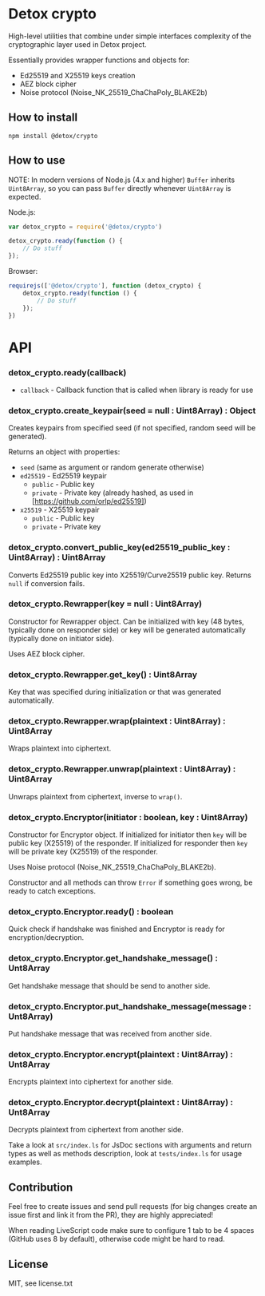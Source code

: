 # Detox crypto
High-level utilities that combine under simple interfaces complexity of the cryptographic layer used in Detox project.

Essentially provides wrapper functions and objects for:
* Ed25519 and X25519 keys creation
* AEZ block cipher
* Noise protocol (Noise_NK_25519_ChaChaPoly_BLAKE2b)

## How to install
```
npm install @detox/crypto
```

## How to use
NOTE: In modern versions of Node.js (4.x and higher) `Buffer` inherits `Uint8Array`, so you can pass `Buffer` directly whenever `Uint8Array` is expected.

Node.js:
```javascript
var detox_crypto = require('@detox/crypto')

detox_crypto.ready(function () {
    // Do stuff
});
```
Browser:
```javascript
requirejs(['@detox/crypto'], function (detox_crypto) {
    detox_crypto.ready(function () {
        // Do stuff
    });
})
```

# API
### detox_crypto.ready(callback)
* `callback` - Callback function that is called when library is ready for use

### detox_crypto.create_keypair(seed = null : Uint8Array) : Object
Creates keypairs from specified seed (if not specified, random seed will be generated).

Returns an object with properties:
* `seed` (same as argument or random generate otherwise)
* `ed25519` - Ed25519 keypair
  * `public` - Public key
  * `private` - Private key (already hashed, as used in [https://github.com/orlp/ed25519])
* `x25519` - X25519 keypair
  * `public` - Public key
  * `private` - Private key

### detox_crypto.convert_public_key(ed25519_public_key : Uint8Array) : Uint8Array
Converts Ed25519 public key into X25519/Curve25519 public key. Returns `null` if conversion fails.

### detox_crypto.Rewrapper(key = null : Uint8Array)
Constructor for Rewrapper object. Can be initialized with key (48 bytes, typically done on responder side) or key will be generated automatically (typically done on initiator side).

Uses AEZ block cipher.

### detox_crypto.Rewrapper.get_key() : Uint8Array
Key that was specified during initialization or that was generated automatically.

### detox_crypto.Rewrapper.wrap(plaintext : Uint8Array) : Uint8Array
Wraps plaintext into ciphertext.

### detox_crypto.Rewrapper.unwrap(plaintext : Uint8Array) : Uint8Array
Unwraps plaintext from ciphertext, inverse to `wrap()`.

### detox_crypto.Encryptor(initiator : boolean, key : Uint8Array)
Constructor for Encryptor object. If initialized for initiator then `key` will be public key (X25519) of the responder. If initialized for responder then `key` will be private key (X25519) of the responder.

Uses Noise protocol (Noise_NK_25519_ChaChaPoly_BLAKE2b).

Constructor and all methods can throw `Error` if something goes wrong, be ready to catch exceptions.

### detox_crypto.Encryptor.ready() : boolean
Quick check if handshake was finished and Encryptor is ready for encryption/decryption.

### detox_crypto.Encryptor.get_handshake_message() : Unt8Array
Get handshake message that should be send to another side.

### detox_crypto.Encryptor.put_handshake_message(message : Unt8Array)
Put handshake message that was received from another side.

### detox_crypto.Encryptor.encrypt(plaintext : Uint8Array) : Unt8Array
Encrypts plaintext into ciphertext for another side.

### detox_crypto.Encryptor.decrypt(plaintext : Uint8Array) : Unt8Array
Decrypts plaintext from ciphertext from another side.

Take a look at `src/index.ls` for JsDoc sections with arguments and return types as well as methods description, look at `tests/index.ls` for usage examples.

## Contribution
Feel free to create issues and send pull requests (for big changes create an issue first and link it from the PR), they are highly appreciated!

When reading LiveScript code make sure to configure 1 tab to be 4 spaces (GitHub uses 8 by default), otherwise code might be hard to read.

## License
MIT, see license.txt
